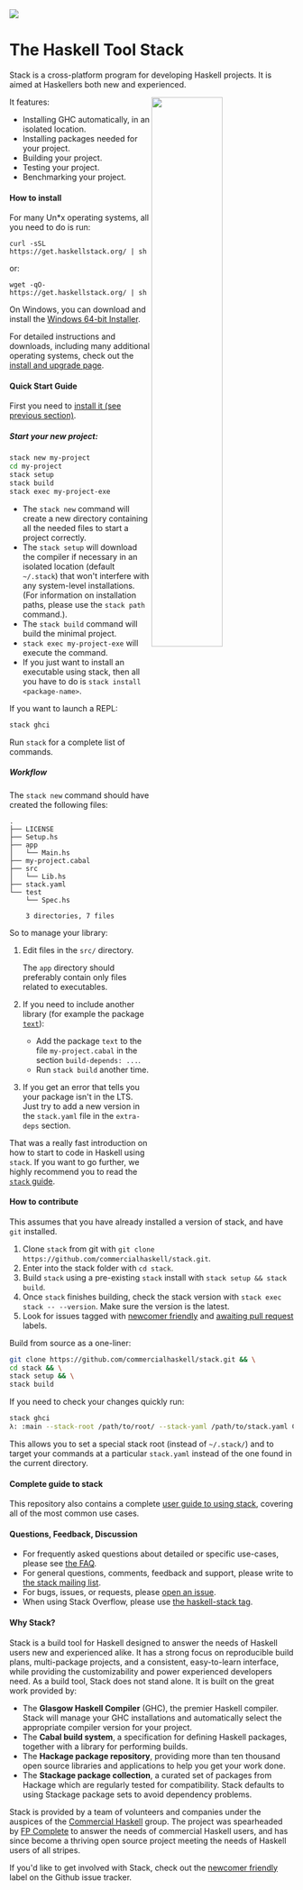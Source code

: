 <div class="hidden-warning"><a href="https://docs.haskellstack.org/"><img src="https://rawgit.com/commercialhaskell/stack/master/doc/img/hidden-warning.svg"></a></div>

# The Haskell Tool Stack

Stack is a cross-platform program for developing Haskell
projects. It is aimed at Haskellers both new and experienced.

<img src="https://i.imgur.com/WW69oTj.gif" width="50%" align="right">

It features:

* Installing GHC automatically, in an isolated location.
* Installing packages needed for your project.
* Building your project.
* Testing your project.
* Benchmarking your project.

#### How to install

For many Un*x operating systems, all you need to do is run:

    curl -sSL https://get.haskellstack.org/ | sh

or:

    wget -qO- https://get.haskellstack.org/ | sh

On Windows, you can download and install the
[Windows 64-bit Installer](https://www.stackage.org/stack/windows-x86_64-installer).

For detailed instructions and downloads, including many additional
operating systems, check out the
[install and upgrade page](install_and_upgrade.md).

#### Quick Start Guide

First you need to [install it (see previous section)](#how-to-install).

##### Start your new project:

```bash
stack new my-project
cd my-project
stack setup
stack build
stack exec my-project-exe
```

- The `stack new` command will create a new directory containing all
  the needed files to start a project correctly.
- The `stack setup` will download the compiler if necessary in an isolated
  location (default `~/.stack`) that won't interfere with any system-level
  installations. (For information on installation paths, please use the
  `stack path` command.).
- The `stack build` command will build the minimal project.
- `stack exec my-project-exe` will execute the command.
- If you just want to install an executable using stack, then all you have to do
  is `stack install <package-name>`.

If you want to launch a REPL:

```bash
stack ghci
```

Run `stack` for a complete list of commands.

##### Workflow

The `stack new` command should have created the following files:

```
.
├── LICENSE
├── Setup.hs
├── app
│   └── Main.hs
├── my-project.cabal
├── src
│   └── Lib.hs
├── stack.yaml
└── test
    └── Spec.hs

    3 directories, 7 files
```

So to manage your library:

1. Edit files in the `src/` directory.

   The `app` directory should preferably contain only files related to
   executables.

2. If you need to include another library (for example the package
   [`text`](https://hackage.haskell.org/package/text)):

   - Add the package `text` to the file `my-project.cabal`
     in the section `build-depends: ...`.
   - Run `stack build` another time.

3. If you get an error that tells you your package isn't in the LTS.
   Just try to add a new version in the `stack.yaml` file in the `extra-deps` section.

That was a really fast introduction on how to start to code in Haskell using `stack`.
If you want to go further, we highly recommend you to read the [`stack` guide](GUIDE.md).

#### How to contribute

This assumes that you have already installed a version of stack, and have `git`
installed.

1. Clone `stack` from git with
   `git clone https://github.com/commercialhaskell/stack.git`.
2. Enter into the stack folder with `cd stack`.
3. Build `stack` using a pre-existing `stack` install with
   `stack setup && stack build`.
4. Once `stack` finishes building, check the stack version with
   `stack exec stack -- --version`. Make sure the version is the latest.
5. Look for issues tagged with
   [newcomer friendly](https://github.com/commercialhaskell/stack/issues?q=is%3Aopen+is%3Aissue+label%3a%22newcomer+friendly%22)
   and
   [awaiting pull request](https://github.com/commercialhaskell/stack/issues?q=is%3Aopen+is%3Aissue+label%3A%22awaiting+pull+request%22)
   labels.

Build from source as a one-liner:

```bash
git clone https://github.com/commercialhaskell/stack.git && \
cd stack && \
stack setup && \
stack build
```

If you need to check your changes quickly run:

```bash
stack ghci
λ: :main --stack-root /path/to/root/ --stack-yaml /path/to/stack.yaml COMMAND
```

This allows you to set a special stack root (instead of `~/.stack/`) and to
target your commands at a particular `stack.yaml` instead of the one found in
the current directory.

#### Complete guide to stack

This repository also contains a complete [user guide to using
stack](GUIDE.md), covering all of the most common use cases.


#### Questions, Feedback, Discussion

* For frequently asked questions about detailed or specific use-cases, please
  see [the FAQ](faq.md).
* For general questions, comments, feedback and support, please write
  to [the stack mailing list](https://groups.google.com/d/forum/haskell-stack).
* For bugs, issues, or requests, please
  [open an issue](https://github.com/commercialhaskell/stack/issues/new).
* When using Stack Overflow, please use [the haskell-stack
  tag](http://stackoverflow.com/questions/tagged/haskell-stack).

#### Why Stack?

Stack is a build tool for Haskell designed to answer the needs of
Haskell users new and experienced alike. It has a strong focus on
reproducible build plans, multi-package projects, and a consistent,
easy-to-learn interface, while providing the customizability and
power experienced developers need.  As a build tool, Stack does not
stand alone. It is built on the great work provided by:

* The __Glasgow Haskell Compiler__ (GHC), the premier Haskell
  compiler. Stack will manage your GHC installations and automatically
  select the appropriate compiler version for your project.
* The __Cabal build system__, a specification for defining Haskell
  packages, together with a library for performing builds.
* The __Hackage package repository__, providing more than ten thousand
  open source libraries and applications to help you get your work
  done.
* The __Stackage package collection__, a curated set of packages from
  Hackage which are regularly tested for compatibility. Stack defaults
  to using Stackage package sets to avoid dependency problems.

Stack is provided by a team of volunteers and companies under the
auspices of the [Commercial Haskell](http://commercialhaskell.com/)
group. The project was spearheaded by
[FP Complete](https://www.fpcomplete.com/) to answer the needs of
commercial Haskell users, and has since become a thriving open source
project meeting the needs of Haskell users of all stripes.

If you'd like to get involved with Stack, check out the
[newcomer friendly](https://github.com/commercialhaskell/stack/issues?q=is%3Aopen+is%3Aissue+label%3a%22newcomer+friendly%22)
label on the Github issue tracker.
